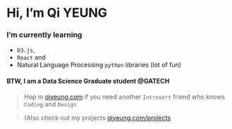 # Hi, I’m Qi YEUNG
### I’m currently learning 
- `D3.js`, 
- `React` and 
- Natural Language Processing `python` libraries (lot of fun)
#### BTW, I am a Data Science Graduate student @GATECH

> Hop in [qiyeung.com](https://www.qiyeung.com) if you need another `Introvert` friend who knows `Coding` and `Design`

> (Also check out my projects [qiyeung.com/projects](https://www.qiyeung.com/projects)

<!---
qiyeung/qiyeung is a ✨ special ✨ repository because its `README.md` (this file) appears on your GitHub profile.
You can click the Preview link to take a look at your changes.
--->
